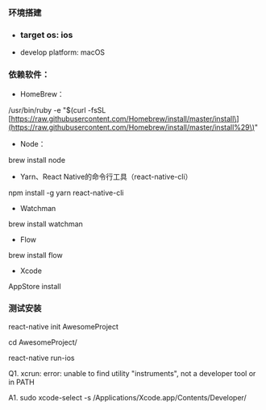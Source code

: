 ### 环境搭建

* ### target os: ios
* develop platform: macOS

### 依赖软件：

* HomeBrew：

/usr/bin/ruby -e "$\(curl -fsSL [https://raw.githubusercontent.com/Homebrew/install/master/install\](https://raw.githubusercontent.com/Homebrew/install/master/install%29\)"

* Node：

brew install node

* Yarn、React Native的命令行工具（react-native-cli）

npm install -g yarn react-native-cli

* Watchman

brew install watchman

* Flow

brew install flow

* Xcode

AppStore install

### 测试安装

react-native init AwesomeProject

cd AwesomeProject/

react-native run-ios

Q1. xcrun: error: unable to find utility "instruments", not a developer tool or in PATH

A1. sudo xcode-select -s /Applications/Xcode.app/Contents/Developer/





